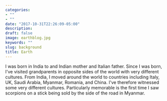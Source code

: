 ```yaml
---
categories:
- ""
- ""
date: "2017-10-31T22:26:09-05:00"
description: 
draft: false
image: earthblog.jpg
keywords: ""
slug: background
title: Earth
---
```


I was born in India to and Indian mother and Italian father. Since I was born, I've visited grandparents in opposite sides of the world with very different cultures. From India, I moved around the world to countries including Italy, UK, Saudi Arabia, Myanmar, Romania, and China. I've therefore witnessed some very different cultures. Particularly memorable is the first time I saw scorpions on a stick being sold by the side of the road in Myanmar.